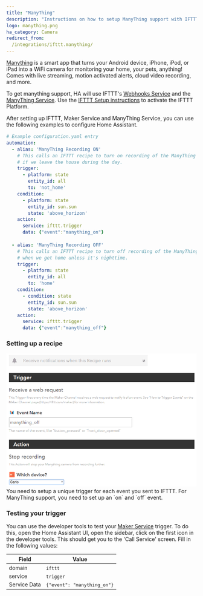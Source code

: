 ```yaml
---
title: "ManyThing"
description: "Instructions on how to setup ManyThing support with IFTTT."
logo: manything.png
ha_category: Camera
redirect_from:
  /integrations/ifttt.manything/
---
```


[Manything](https://manything.com) is a smart app that turns your Android device, iPhone, iPod, or iPad into a WiFi camera for monitoring your home, your pets, anything! Comes with live streaming, motion activated alerts, cloud video recording, and more.

To get manything support, HA will use IFTTT's [Webhooks Service](https://ifttt.com/maker_webhooks) and the [ManyThing Service](https://ifttt.com/manything). Use the [IFTTT Setup instructions](/integrations/ifttt/) to activate the IFTTT Platform.

After setting up IFTTT, Maker Service and ManyThing Service, you can use the following examples to configure Home Assistant.

```yaml
# Example configuration.yaml entry
automation:
  - alias: 'ManyThing Recording ON'
    # This calls an IFTTT recipe to turn on recording of the ManyThing Camera
    # if we leave the house during the day.
    trigger:
      - platform: state
        entity_id: all
        to: 'not_home'
    condition:
      - platform: state
        entity_id: sun.sun
        state: 'above_horizon'
    action:
      service: ifttt.trigger
      data: {"event":"manything_on"}

  - alias: 'ManyThing Recording OFF'
    # This calls an IFTTT recipe to turn off recording of the ManyThing Camera
    # when we get home unless it's nighttime.
    trigger:
      - platform: state
        entity_id: all
        to: 'home'
    condition:
      - condition: state
        entity_id: sun.sun
        state: 'above_horizon'
    action:
      service: ifttt.trigger
      data: {"event":"manything_off"}
```

### Setting up a recipe

<p class='img'>
<img src='/images/integrations/ifttt/IFTTT_manything_trigger.png' />
You need to setup a unique trigger for each event you sent to IFTTT.
For ManyThing support, you need to set up an `on` and `off` event.
</p>

### Testing your trigger

You can use the developer tools to test your [Maker Service](https://ifttt.com/maker_webhooks) trigger. To do this, open the Home Assistant UI, open the sidebar, click on the first icon in the developer tools. This should get you to the 'Call Service' screen. Fill in the following values:

| Field        | Value                       |
| ------------ | --------------------------- |
| domain       | `ifttt`                     |
| service      | `trigger`                   |
| Service Data | `{"event": "manything_on"}` |

